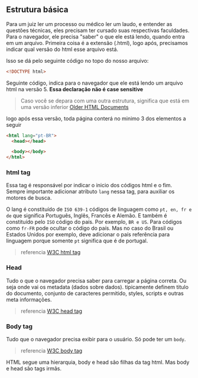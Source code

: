 ## Estrutura básica

Para um juiz ler um processo ou médico ler um laudo, e entender as questões técnicas, eles precisam ter cursado suas
respectivas faculdades. Para o navegador, ele precisa "saber" o que ele está lendo, quando entra em um arquivo. Primeira
coisa é a extensão (.html), logo após, precisamos indicar qual versão do html esse arquivo está.

Isso se dá pelo seguinte código no topo do nosso arquivo:

```html
<!DOCTYPE html>
```

Seguinte código, indica para o navegador que ele está lendo um arquivo html na versão 5. **Essa declaração não é case sensitive**

> Caso você se depara com uma outra estrutura, significa que está em uma versão inferior [Older HTML Documents](https://www.w3schools.com/tags/tag_doctype.asp)

logo após essa versão, toda página conterá no minimo 3 dos elementos a seguir

```html
<html lang="pt-BR">
  <head></head>

  <body></body>
</html>
```

### html tag

Essa tag é responsável por indicar o inicio dos códigos html e o fim. Sempre importante adicionar atributo `lang` nessa tag,
para auxiliar os motores de busca.

O lang é constituído de `ISO 639-1` códigos de linguagem como `pt, en, fr e de` que significa Português, Inglês, Francês e Alemão.
E também é constituído pelo `ISO` código do país. Por exemplo, `BR e US`. Para códigos como `fr-FR` pode ocultar o código do país.
Mas no caso do Brasil ou Estados Unidos por exemplo, deve adicionar o país referência para linguagem porque somente `pt` significa que é de portugal.

> referencia [W3C html tag](https://www.w3schools.com/tags/tag_html.asp)

### Head

Tudo o que o navegador precisa saber para carregar a página correta. Ou seja onde vai os metadata (dados sobre dados).
tipicamente definem titulo do documento, conjunto de caracteres permitido, styles, scripts e outras meta informações.

> referencia [W3C head tag](https://www.w3schools.com/tags/tag_head.asp)

### Body tag

Tudo que o navegador precisa exibir para o usuário. Só pode ter um `body`.

> referencia [W3C body tag](https://www.w3schools.com/tags/tag_body.asp)

HTML segue uma hierarquia, body e head são filhas da tag html. Mas body e head são tags irmãs.
